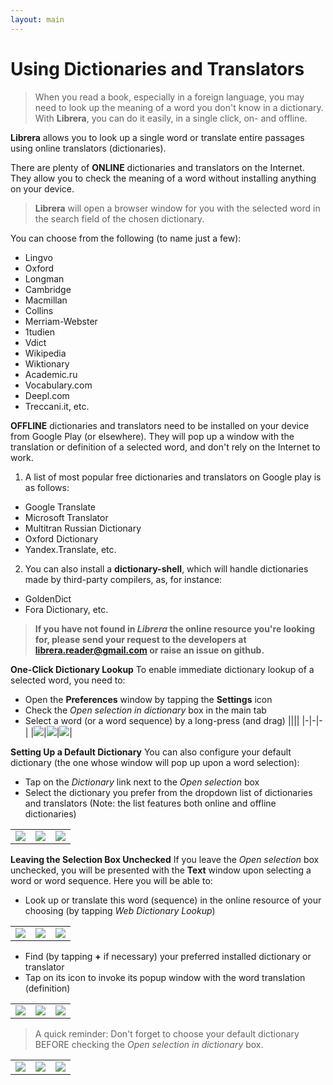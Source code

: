 ```yaml
---
layout: main
---
```


# Using Dictionaries and Translators

> When you read a book, especially in a foreign language, you may need to look up the meaning of a word you don't know in a dictionary. With **Librera**, you can do it easily, in a single click, on- and offline.

**Librera** allows you to look up a single word or translate entire passages using online translators (dictionaries).

There are plenty of **ONLINE** dictionaries and translators on the Internet. They allow you to check the meaning of a word without installing anything on your device.
> **Librera** will open a browser window for you with the selected word in the search field of the chosen dictionary.
 
 You can choose from the following (to name just a few):

* Lingvo
* Oxford
* Longman
* Cambridge
* Macmillan
* Collins
* Merriam-Webster
* 1tudien
* Vdict
* Wikipedia
* Wiktionary
* Academic.ru
* Vocabulary.com
* Deepl.com
* Treccani.it, etc.

**OFFLINE** dictionaries and translators need to be installed on your device from Google Play (or elsewhere). They will pop up a window with the translation or definition of a selected word, and don't rely on the Internet to work.

1. A list of most popular free dictionaries and translators on Google play is as follows:
* Google Translate
* Microsoft Translator
* Multitran Russian Dictionary
* Oxford Dictionary
* Yandex.Translate, etc.
2. You can also install a **dictionary-shell**, which will handle dictionaries made by third-party compilers, as, for instance:
* GoldenDict
* Fora Dictionary, etc.
 
> **If you have not found in *Librera* the online resource you're looking for, please send your request to the developers at librera.reader@gmail.com or raise an issue on github.**

**One-Click Dictionary Lookup**
To enable immediate dictionary lookup of a selected word, you need to:
* Open the **Preferences** window by tapping the **Settings** icon
* Check the _Open selection in dictionary_ box in the main tab
* Select a word (or a word sequence) by a long-press (and drag)
||||
|-|-|-|
|![](1.jpg)|![](2.jpg)|![](3.jpg)|

**Setting Up a Default Dictionary**
You can also configure your default dictionary (the one whose window will pop up upon a word selection):
* Tap on the _Dictionary_ link next to the _Open selection_ box
* Select the dictionary you prefer from the dropdown list of dictionaries and translators (Note: the list features both online and offline dictionaries)

||||
|-|-|-|
|![](4.jpg)|![](55.jpg)|![](66.jpg)|

**Leaving the Selection Box Unchecked**
If you leave the _Open selection_ box unchecked, you will be presented with the **Text** window upon selecting a word or word sequence. Here you will be able to:
* Look up or translate this word (sequence) in the online resource of your choosing (by tapping _Web Dictionary Lookup_)

||||
|-|-|-|
|![](7.jpg)|![](8.jpg)|![](9.jpg)|

* Find (by tapping **+** if necessary) your preferred installed dictionary or translator
* Tap on its icon to invoke its popup window with the word translation (definition)

||||
|-|-|-|
|![](10.jpg)|![](11.jpg)|![](12.jpg)|

> A quick reminder: Don't forget to choose your default dictionary BEFORE checking the _Open selection in dictionary_ box.

||||
|-|-|-|
|![](13.jpg)|![](55.jpg)|![](66.jpg)|
